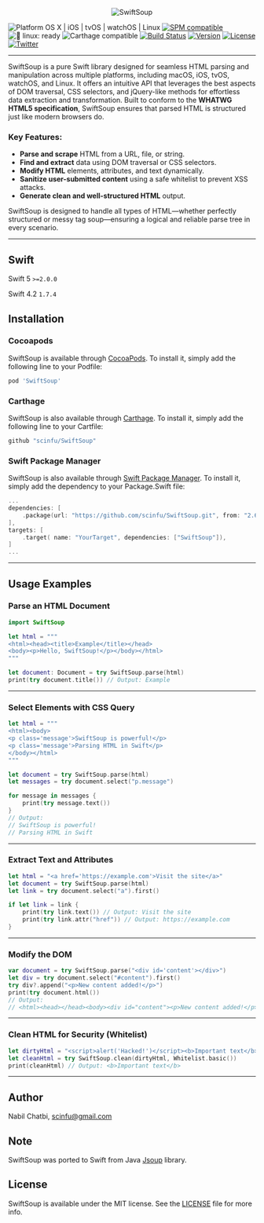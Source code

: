 <p align="center" >
  <img src="https://raw.githubusercontent.com/scinfu/SwiftSoup/master/swiftsoup.png" alt="SwiftSoup" title="SwiftSoup">
</p>

![Platform OS X | iOS | tvOS | watchOS | Linux](https://img.shields.io/badge/platform-Linux%20%7C%20OS%20X%20%7C%20iOS%20%7C%20tvOS%20%7C%20watchOS-orange.svg)
[![SPM compatible](https://img.shields.io/badge/SPM-compatible-4BC51D.svg?style=flat)](https://github.com/apple/swift-package-manager)
![🐧 linux: ready](https://img.shields.io/badge/%F0%9F%90%A7%20linux-ready-red.svg)
![Carthage compatible](https://img.shields.io/badge/Carthage-compatible-4BC51D.svg?style=flat)
[![Build Status](https://travis-ci.org/scinfu/SwiftSoup.svg?branch=master)](https://travis-ci.org/scinfu/SwiftSoup)
[![Version](https://img.shields.io/cocoapods/v/SwiftSoup.svg?style=flat)](http://cocoapods.org/pods/SwiftSoup)
[![License](https://img.shields.io/cocoapods/l/SwiftSoup.svg?style=flat)](http://cocoapods.org/pods/SwiftSoup)
[![Twitter](https://img.shields.io/badge/twitter-@scinfu-blue.svg?style=flat)](http://twitter.com/scinfu)

---

SwiftSoup is a pure Swift library designed for seamless HTML parsing and manipulation across multiple platforms, including macOS, iOS, tvOS, watchOS, and Linux. It offers an intuitive API that leverages the best aspects of DOM traversal, CSS selectors, and jQuery-like methods for effortless data extraction and transformation. Built to conform to the **WHATWG HTML5 specification**, SwiftSoup ensures that parsed HTML is structured just like modern browsers do.

### Key Features:
- **Parse and scrape** HTML from a URL, file, or string.
- **Find and extract** data using DOM traversal or CSS selectors.
- **Modify HTML** elements, attributes, and text dynamically.
- **Sanitize user-submitted content** using a safe whitelist to prevent XSS attacks.
- **Generate clean and well-structured HTML** output.

SwiftSoup is designed to handle all types of HTML—whether perfectly structured or messy tag soup—ensuring a logical and reliable parse tree in every scenario.

---

## Swift
Swift 5 ```>=2.0.0```

Swift 4.2 ```1.7.4```

## Installation

### Cocoapods
SwiftSoup is available through [CocoaPods](http://cocoapods.org). To install
it, simply add the following line to your Podfile:

```ruby
pod 'SwiftSoup'
```
### Carthage
SwiftSoup is also available through [Carthage](https://github.com/Carthage/Carthage). To install
it, simply add the following line to your Cartfile:

```ruby
github "scinfu/SwiftSoup"
```
### Swift Package Manager
SwiftSoup is also available through [Swift Package Manager](https://github.com/apple/swift-package-manager). 
To install it, simply add the dependency to your Package.Swift file:

```swift
...
dependencies: [
    .package(url: "https://github.com/scinfu/SwiftSoup.git", from: "2.6.0"),
],
targets: [
    .target( name: "YourTarget", dependencies: ["SwiftSoup"]),
]
...
```
---
## Usage Examples

### Parse an HTML Document

```swift
import SwiftSoup

let html = """
<html><head><title>Example</title></head>
<body><p>Hello, SwiftSoup!</p></body></html>
"""

let document: Document = try SwiftSoup.parse(html)
print(try document.title()) // Output: Example
```

---

### Select Elements with CSS Query

```swift
let html = """
<html><body>
<p class='message'>SwiftSoup is powerful!</p>
<p class='message'>Parsing HTML in Swift</p>
</body></html>
"""

let document = try SwiftSoup.parse(html)
let messages = try document.select("p.message")

for message in messages {
    print(try message.text())
}
// Output:
// SwiftSoup is powerful!
// Parsing HTML in Swift
```

---

### Extract Text and Attributes

```swift
let html = "<a href='https://example.com'>Visit the site</a>"
let document = try SwiftSoup.parse(html)
let link = try document.select("a").first()

if let link = link {
    print(try link.text()) // Output: Visit the site
    print(try link.attr("href")) // Output: https://example.com
}
```

---

### Modify the DOM

```swift
var document = try SwiftSoup.parse("<div id='content'></div>")
let div = try document.select("#content").first()
try div?.append("<p>New content added!</p>")
print(try document.html())
// Output:
// <html><head></head><body><div id="content"><p>New content added!</p></div></body></html>
```

---

### Clean HTML for Security (Whitelist)

```swift
let dirtyHtml = "<script>alert('Hacked!')</script><b>Important text</b>"
let cleanHtml = try SwiftSoup.clean(dirtyHtml, Whitelist.basic())
print(cleanHtml) // Output: <b>Important text</b>
```

---


## Author

Nabil Chatbi, scinfu@gmail.com

## Note
SwiftSoup was ported to Swift from Java [Jsoup](https://jsoup.org/) library.

## License

SwiftSoup is available under the MIT license. See the [LICENSE](https://github.com/scinfu/SwiftSoup/blob/master/LICENSE) file for more info.
